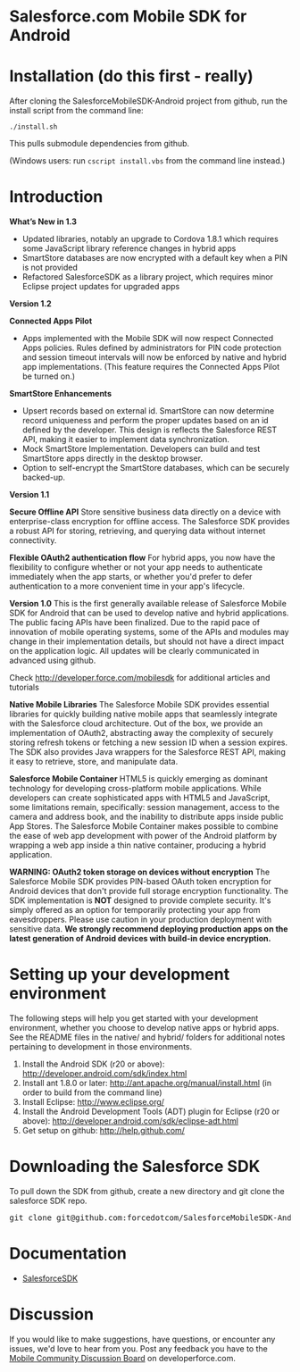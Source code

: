 # Salesforce.com Mobile SDK for Android

Installation (do this first - really)
==
After cloning the SalesforceMobileSDK-Android project from github, run the install script from the command line:

`./install.sh`

This pulls submodule dependencies from github.

(Windows users: run `cscript install.vbs` from the command line instead.)



Introduction
==
__What’s New in 1.3__
* Updated libraries, notably an upgrade to Cordova 1.8.1 which requires some JavaScript library reference changes in hybrid apps
* SmartStore databases are now encrypted with a default key when a PIN is not provided
* Refactored SalesforceSDK as a library project, which requires minor Eclipse project updates for upgraded apps

__Version 1.2__

**Connected Apps Pilot**
* Apps implemented with the Mobile SDK will now respect Connected Apps policies.  Rules defined by administrators for PIN code protection and session timeout intervals will now be enforced by native and hybrid app implementations. (This feature requires the Connected Apps Pilot be turned on.)

**SmartStore Enhancements**
* Upsert records based on external id. SmartStore can now determine record uniqueness and perform the proper updates based on an id defined by the developer. This design is reflects the Salesforce REST API, making it easier to implement data synchronization.
* Mock SmartStore Implementation. Developers can build and test SmartStore apps directly in the desktop browser.
* Option to self-encrypt the SmartStore databases, which can be securely backed-up.

__Version 1.1__ 

**Secure Offline API** 
Store sensitive business data directly on a device with enterprise-class encryption for offline access. The Salesforce SDK provides a robust API for storing, retrieving, and querying  data without internet connectivity. 

**Flexible OAuth2 authentication flow** 
For hybrid apps, you now have the flexibility to configure whether or not your app needs to authenticate immediately when the app starts, or whether you'd prefer to defer authentication to a more convenient time in your app's lifecycle. 

__Version 1.0__
This is the first generally available release of Salesforce Mobile SDK for Android that can be used to develop native and hybrid applications. The public facing APIs have been finalized. Due to the rapid pace of innovation of mobile operating systems, some of the APIs and modules may change in their implementation details, but should not have a direct impact on the application logic. All updates will be clearly communicated in advanced using github.  

Check http://developer.force.com/mobilesdk for additional articles and tutorials


__Native Mobile Libraries__
The Salesforce Mobile SDK provides essential libraries for quickly building native mobile apps that seamlessly integrate with the Salesforce cloud architecture.  Out of the box, we provide an implementation of OAuth2, abstracting away the complexity of securely storing refresh tokens or fetching a new session ID when a session expires. The SDK also provides Java wrappers for the Salesforce REST API, making it easy to retrieve, store, and manipulate data.

__Salesforce Mobile Container__
HTML5 is quickly emerging as dominant technology for developing cross-platform mobile applications. While developers can create sophisticated apps with HTML5 and JavaScript, some limitations remain, specifically: session management, access to the camera and address book, and the inability to distribute apps inside public App Stores. The Salesforce Mobile Container makes possible to combine the ease of web app development with power of the Android platform by wrapping a web app inside a thin native container, producing a hybrid application.

__WARNING: OAuth2 token storage on devices without encryption__
The Salesforce Mobile SDK provides PIN-based OAuth token encryption for Android devices that don't provide full storage encryption functionality.  The SDK implementation is **NOT** designed to provide complete security.  It's simply offered as an option for temporarily protecting your app from eavesdroppers.  Please use caution in your production deployment with sensitive data.  **We strongly recommend deploying production apps on the latest generation of Android devices with build-in device encryption.**



# Setting up your development environment

The following steps will help you get started with your development environment, whether you choose to develop native apps or hybrid apps.  See the README files in the native/ and hybrid/ folders for additional notes pertaining to development in those environments.

1. Install the Android SDK (r20 or above): http://developer.android.com/sdk/index.html
2. Install ant 1.8.0 or later: http://ant.apache.org/manual/install.html (in order to build from the command line)
3. Install Eclipse: http://www.eclipse.org/
4. Install the Android Development Tools (ADT) plugin for Eclipse (r20 or above): http://developer.android.com/sdk/eclipse-adt.html
5. Get setup on github: http://help.github.com/

# Downloading the Salesforce SDK

To pull down the SDK from github, create a new directory and git clone the salesforce SDK repo.
<pre>
git clone git@github.com:forcedotcom/SalesforceMobileSDK-Android.git
</pre>

# Documentation

* [SalesforceSDK](http://forcedotcom.github.com/SalesforceMobileSDK-Android/index.html)

# Discussion

If you would like to make suggestions, have questions, or encounter any issues, we'd love to hear from you.  Post any feedback you have to the [Mobile Community Discussion Board](http://boards.developerforce.com/t5/Mobile/bd-p/mobile) on developerforce.com.
